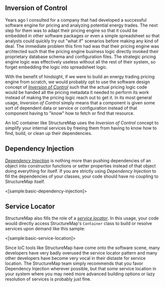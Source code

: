 <!--Title: Software Design Concepts-->
<!--Url: software-design-concepts-->

## Inversion of Control

Years ago I consulted for a company that had developed a successful software engine for pricing and analyzing potential energy trades. The next step for them was to adapt their pricing engine so that it could be embedded in other software packages or even a simple spreadsheet so that analysts could quickly try out "what if" scenarios before making any kind of deal. The immediate problem this firm had was that their pricing engine was archtected such that the pricing engine business logic directly invoked their proprietary database schema and configuration files. The strategic pricing engine logic was effectively useless without all the rest of their system, so forget embedding the logic into spreadsheet logic.

With the benefit of hindsight, if we were to build an energy trading pricing engine from scratch, we would probably opt to use the software design concept of _[Inversion of Control](https://en.wikipedia.org/wiki/Inversion_of_control)_ such that the actual pricing logic code would be handed all the pricing metadata it needed to perform its work instead of making the pricing logic reach out to get it. In its most general usage, _Inversion of Control_ simply means that a component is given some sort of dependent data or service or configuration instead of that component having to "know" how to fetch or find that resource. 

An IoC container like StructureMap uses the _Inversion of Control_ concept to simplify your internal services by freeing them from having to know how to find, build, or clean up their dependencies.


## Dependency Injection

_[Dependency Injection](https://en.wikipedia.org/wiki/Dependency_injection)_ is nothing more than pushing dependencies of an object into constructor functions or setter properties instead of that object doing everything for itself. If you are strictly using _Dependency Injection_ to fill the dependencies of your classes, your code should have no coupling to StructureMap itself.

<[sample:basic-dependency-injection]>

## Service Locator

StructureMap also fills the role of a _[service locator](https://en.wikipedia.org/wiki/Service_locator_pattern)_. In this usage, your code would directly access StructureMap's `Container` class to build or resolve services upon demand like this sample:

<[sample:basic-service-location]>

Since IoC tools like StructureMap have come onto the software scene, many developers have very badly overused the service locator pattern and many other developers have become very vocal in their distaste for service location. The StructureMap team simply recommends that you favor Dependency Injection wherever possible, but that *some* service location in your system where you may need more advanced building options or lazy resolution of services is probably just fine.

